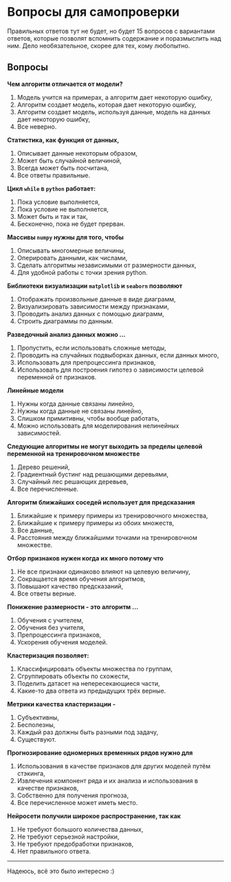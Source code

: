 # Вопросы для самопроверки

Правильных ответов тут не будет, но будет 15 вопросов с вариантами ответов, которые позволят вспомнить содержание и поразмыслить над ним. Дело необязательное, скорее для тех, кому любопытно.

## Вопросы

**Чем алгоритм отличается от модели?**
1. Модель учится на примерах, а алгоритм дает некоторую ошибку,
2. Алгоритм создает модель, которая дает некоторую ошибку,
3. Алгоритм создает модель, используя данные, модель на данных дает некоторую ошибку,
4. Все неверно.

**Статистика, как функция от данных,**
1. Описывает данные некоторым образом,
2. Может быть случайной величиной,
3. Всегда может быть посчитана,
4. Все ответы правильные.

**Цикл `while` в `python` работает:**
1. Пока условие выполняется,
2. Пока условие не выполняется,
3. Может быть и так и так,
4. Бесконечно, пока не будет прерван.

**Массивы `numpy` нужны для того, чтобы**
1. Описывать многомерные величины,
2. Оперировать данными, как числами,
3. Сделать алгоритмы независимыми от размерности данных,
4. Для удобной работы с точки зрения python.

**Библиотеки визуализации `matplotlib` и `seaborn` позволяют**
1. Отображать произвольные данные в виде диаграмм,
2. Визуализировать зависимости между признаками,
3. Проводить анализ данных с помощью диаграмм,
4. Строить диаграммы по данным.

**Разведочный анализ данных можно ...**
1. Пропустить, если использовать сложные методы,
2. Проводить на случайных подвыборках данных, если данных много,
3. Использовать для препроцессинга признаков,
4. Использовать для построения гипотез о зависимости целевой переменной от признаков.

**Линейные модели**
1. Нужны когда данные связаны линейно,
2. Нужны когда данные не связаны линейно,
3. Слишком примитивны, чтобы вообще работать,
4. Можно использовать для моделирования нелинейных зависимостей.

**Следующие алгоритмы не могут выходить за пределы целевой переменной на тренировочном множестве**
1. Дерево решений,
2. Градиентный бустинг над решающими деревьями,
3. Случайный лес решающих деревьев,
4. Все перечисленные.

**Алгоритм ближайших соседей использует для предсказания**
1. Ближайшие к примеру примеры из тренировочного множества,
2. Ближайшие к примеру примеры из обоих множеств,
3. Все данные,
4. Расстояния между ближайшими точками на тренировочном множестве.

**Отбор признаков нужен когда их много потому что**
1. Не все признаки одинаково влияют на целевую величину,
2. Сокращается время обучения алгоритмов,
3. Повышают качество предсказаний,
4. Все ответы верные.

**Понижение размерности - это алгоритм ...**
1. Обучения с учителем,
2. Обучения без учителя,
3. Препроцессинга признаков,
4. Ускорения обучения моделей.

**Кластеризация позволяет:**
1. Классифицировать объекты множества по группам,
2. Сгруппировать объекты по схожести,
3. Поделить датасет на непересекающиеся части,
4. Какие-то два ответа из предыдущих трёх верные.

**Метрики качества кластеризации -**
1. Субъективны,
2. Бесполезны,
3. Каждый раз должны быть разными под задачу,
4. Существуют.

**Прогнозирование одномерных временных рядов нужно для**
1. Использования в качестве признаков для других моделей путём стэкинга,
2. Извлечения компонент ряда и их анализа и использования в качестве признаков,
3. Собственно для получения прогноза,
4. Все перечисленное может иметь место.

**Нейросети получили широкое распространение, так как**
1. Не требуют большого количества данных,
2. Не требуют серьезной настройки,
3. Не требуют предобработки признаков,
4. Нет правильного ответа.

---

Надеюсь, всё это было интересно :)
